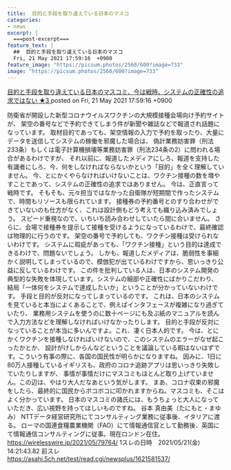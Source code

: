 ```yaml
---
title:  目的と手段を取り違えている日本のマスコ
categories:
- news
excerpt: |
  ===post-excerpt===
feature_text: |
  ##  目的と手段を取り違えている日本のマスコ
  Fri, 21 May 2021 17:59:16  +0900
feature_image: "https://picsum.photos/2560/600?image=733"
image: "https://picsum.photos/2560/600?image=733"
---
```


[ 目的と手段を取り違えている日本のマスコミ、今は戦時、システムの正確性の追求ではない ★3  ](https://asahi.5ch.net/test/read.cgi/newsplus/1621587556/)
posted on Fri, 21 May 2021 17:59:16  +0900

<!--more-->

防衛省が開設した新型コロナウイルスワクチンの大規模接種会場向け予約サイトが、 架空の番号などで予約できてしまう件が新聞や雑誌などで報道され話題になっています。 取材目的であっても、架空情報の入力で予約を取ったり、大量にデータを送信してシステムの稼働を邪魔した場合は、 偽計業務妨害罪（刑法233条）もしくは電子計算機損壊等業務妨害罪（刑法234条の2）に問われる場合があるわけですが、 それ以前に、報道したメディアにしろ、報道を支持した有識者にしろ、今、何をしなければならないかという「目的」を全く理解していません。 今、とにかくやらなければいけないことは、ワクチン接種の数を増やすことであって、システムの正確性の追求ではありません。 今は、正直言って戦時です。 そもそも、元々担当ではなかった自衛隊が短期間で作ったシステムで、時間もリソースも限られています。 接種券の予約番号とのすり合わせができていないのも仕方がなく、これは設計側もどう考えても織り込み済みでしょう。 スピード重視なので、いちいち読み合わせしていたら間に合いません。 さらに、会場で接種券を提示して接種を受けるようになっているわけで、最終確認は物理的に行うのです。 架空の番号で予約しても、ワクチン接種は受けられないわけです。 システムに瑕疵があっても、「ワクチン接種」という目的は達成できるわけで、問題ないでしょう。 しかも、報道したメディアは、脆弱性を事細かく説明してしまっているので、模倣犯が出ているわけですから、思いっきり公益に反しているわけです。 この件を批判している人は、日本のシステム開発の典型的な失敗を体現しています。システムの細部や正確性にばかりこだわり、 結局「一体何をシステムで達成したいか」ということが分かっていないわけです。 手段と目的が反対になってしまっているのです。 これは、日本のシステムを見ていると本当によくあることで、例えばインタフェースが複雑になり過ぎていたり、 業務用システムを使うのに数十ページにも及ぶ紙のマニュアルを読んで入力方法などを理解しなければいけなかったりします。 目的と手段が反対になっていることが本当に多いんですよ。これ、凄く日本人的です。 今は、とにかくワクチンを接種しなければいけないので、このシステムのエラーがなぜ起こったかとか、 設計がけしからんなどということを議論している暇はないはずです。こういう有事の際に、各国の国民性が明らかになりますね。 因みに、1日に80万人接種しているイギリスも、政府のコロナ追跡アプリは思いっきり失敗していたりしますが、 事情が事情だけにマスコミもほとんど取り上げていません。この辺は、やはり大人だなあという気がします。 まあ、コロナ収束の邪魔をしたら、最終的に国民からボコボコに叩かれますからね。マスコミも、そこはよく分かっています。 日本のマスコミの諸氏には、もうちょっと大人になっていただき、広い視野を持ってほしいものですね。 谷本 真由美（たにもと・まゆみ） NTTデータ経営研究所にてコンサルティング業務に従事後、イタリアに渡る。 ローマの国連食糧農業機関（FAO）にて情報通信官として勤務後、英国にて情報通信コンサルティングに従事。現在ロンドン在住。 https://wirelesswire.jp/2021/05/79764/ 1スレの日時　2021/05/21(金) 14:21:43.82 前スレ　https://asahi.5ch.net/test/read.cgi/newsplus/1621581537/
